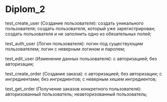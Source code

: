 # Diplom_2
test_create_user (Создание пользователя):
создать уникального пользователя;
создать пользователя, который уже зарегистрирован;
создать пользователя и не заполнить одно из обязательных полей;

test_auth_user (Логин пользователя):
логин под существующим пользователем;
логин с неверным логином и паролем;

test_edit_user (Изменение данных пользователя):
с авторизацией;
без авторизации;

test_create_order (Создание заказа):
с авторизацией;
без авторизации;
с ингредиентами;
без ингредиентов;
с неверным хешем ингредиентов;

test_get_order (Получение заказов конкретного пользователя):
авторизованный пользователь;
неавторизованный пользователь;

